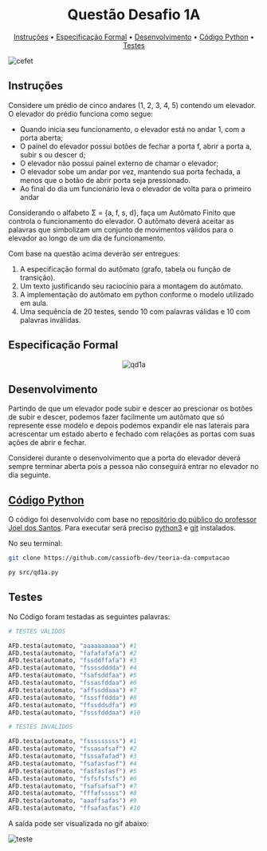 <h1 align="center">
  Questão Desafio 1A
</h1>

<p align="center">
  <a href="#instruções">Instruções</a> •
  <a href="#especificação-formal">Especificação Formal</a> •
  <a href="#desenvolvimento">Desenvolvimento</a> •
  <a href="#código-python">Código Python</a> •
  <a href="#teste">Testes</a>
</p>

![cefet](https://i.imgur.com/K0E5iFC.jpg)

## Instruções

Considere um prédio de cinco andares (1, 2, 3, 4, 5) contendo um elevador. O elevador
do prédio funciona como segue:

- Quando inicia seu funcionamento, o elevador está no andar 1, com a porta aberta;
- O painel do elevador possui botões de fechar a porta f, abrir a porta a, subir s ou
descer d;
- O elevador não possui painel externo de chamar o elevador;
- O elevador sobe um andar por vez, mantendo sua porta fechada, a menos que o
botão de abrir porta seja pressionado.
- Ao final do dia um funcionário leva o elevador de volta para o primeiro andar

Considerando o alfabeto Σ = {a, f, s, d}, faça um Autômato Finito que controla o
funcionamento do elevador. O autômato deverá aceitar as palavras que simbolizam um
conjunto de movimentos válidos para o elevador ao longo de um dia de funcionamento.

Com base na questão acima deverão ser entregues:

1. A especificação formal do autômato (grafo, tabela ou função de transição).
2. Um texto justificando seu raciocínio para a montagem do autômato.
3. A implementação do autômato em python conforme o modelo utilizado em aula.
4. Uma sequência de 20 testes, sendo 10 com palavras válidas e 10 com palavras inválidas.

## Especificação Formal

<p align="center">
  <img src="https://i.imgur.com/8fOSBqx.png" alt="qd1a">
</p>

## Desenvolvimento

Partindo de que um elevador pode subir e descer ao prescionar os botões de subir e descer, podemos
fazer facilmente um autômato que só represente esse modelo e depois podemos expandir ele nas laterais
para acrescentar um estado aberto e fechado com relações as portas com suas ações de abrir e fechar.

Considerei durante o desenvolvimento que a porta do elevador deverá sempre terminar aberta pois a
pessoa não conseguirá entrar no elevador no dia seguinte.

## [Código Python](https://github.com/cassiofb-dev/teoria-da-computacao/blob/master/src/qd1a.py)

O código foi desenvolvido com base no [repositório do público do professor Joel dos Santos](https://github.com/joeldossantos/Teoria-da-Computacao). Para executar será preciso [python3](https://www.python.org/) e [git](https://git-scm.com/) instalados.

No seu terminal:

```sh
git clone https://github.com/cassiofb-dev/teoria-da-computacao

py src/qd1a.py

```

## Testes

No Código foram testadas as seguintes palavras:

```py
# TESTES VALIDOS

AFD.testa(automato, "aaaaaaaaaa") #1
AFD.testa(automato, "fafafafafa") #2
AFD.testa(automato, "fssddffafa") #3
AFD.testa(automato, "fssssdddda") #4
AFD.testa(automato, "fsafsddfaa") #5
AFD.testa(automato, "fssasfddaa") #6
AFD.testa(automato, "affssddaaa") #7
AFD.testa(automato, "fsssffddda") #8
AFD.testa(automato, "ffssddsdfa") #9
AFD.testa(automato, "fsssfdddaa") #10

# TESTES INVALIDOS

AFD.testa(automato, "fsssssssss") #1
AFD.testa(automato, "fssasafsaf") #2
AFD.testa(automato, "fsssafafad") #3
AFD.testa(automato, "fsafasfasf") #4
AFD.testa(automato, "fasfasfasf") #5
AFD.testa(automato, "fsfsfsfsfs") #6
AFD.testa(automato, "fsafsafsaf") #7
AFD.testa(automato, "fffafsssss") #8
AFD.testa(automato, "aaaffsafas") #9
AFD.testa(automato, "ffsafasfas") #10
```

A saída pode ser visualizada no gif abaixo:

![teste](https://i.imgur.com/U0juMy7.gif)
